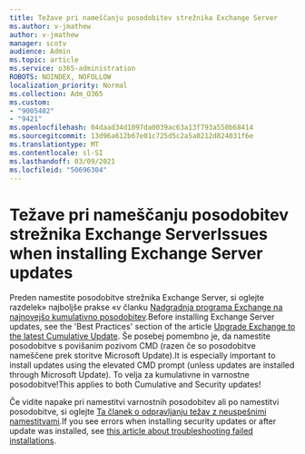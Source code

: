 ```yaml
---
title: Težave pri nameščanju posodobitev strežnika Exchange Server
ms.author: v-jmathew
author: v-jmathew
manager: scotv
audience: Admin
ms.topic: article
ms.service: o365-administration
ROBOTS: NOINDEX, NOFOLLOW
localization_priority: Normal
ms.collection: Adm_O365
ms.custom:
- "9005482"
- "9421"
ms.openlocfilehash: 04daad34d1097da0039ac63a13f793a550b68414
ms.sourcegitcommit: 13d96a612b67e01c725d5c2a5a0212d824031f6e
ms.translationtype: MT
ms.contentlocale: sl-SI
ms.lasthandoff: 03/09/2021
ms.locfileid: "50696304"
---
```

# <a name="issues-when-installing-exchange-server-updates"></a><span data-ttu-id="7f147-102">Težave pri nameščanju posodobitev strežnika Exchange Server</span><span class="sxs-lookup"><span data-stu-id="7f147-102">Issues when installing Exchange Server updates</span></span>

<span data-ttu-id="7f147-103">Preden namestite posodobitve strežnika Exchange Server, si oglejte razdelek» najboljše prakse «v članku [Nadgradnja programa Exchange na najnovejšo kumulativno posodobitev](https://docs.microsoft.com/Exchange/plan-and-deploy/install-cumulative-updates).</span><span class="sxs-lookup"><span data-stu-id="7f147-103">Before installing Exchange Server updates, see the 'Best Practices' section of the article [Upgrade Exchange to the latest Cumulative Update](https://docs.microsoft.com/Exchange/plan-and-deploy/install-cumulative-updates).</span></span> <span data-ttu-id="7f147-104">Še posebej pomembno je, da namestite posodobitve s povišanim pozivom CMD (razen če so posodobitve nameščene prek storitve Microsoft Update).</span><span class="sxs-lookup"><span data-stu-id="7f147-104">It is especially important to install updates using the elevated CMD prompt (unless updates are installed through Microsoft Update).</span></span> <span data-ttu-id="7f147-105">To velja za kumulativne in varnostne posodobitve!</span><span class="sxs-lookup"><span data-stu-id="7f147-105">This applies to both Cumulative and Security updates!</span></span>

<span data-ttu-id="7f147-106">Če vidite napake pri namestitvi varnostnih posodobitev ali po namestitvi posodobitve, si oglejte [Ta članek o odpravljanju težav z neuspešnimi namestitvami](https://aka.ms/exupdatefaq).</span><span class="sxs-lookup"><span data-stu-id="7f147-106">If you see errors when installing security updates or after update was installed, see [this article about troubleshooting failed installations](https://aka.ms/exupdatefaq).</span></span>
